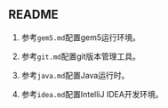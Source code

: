 ## README

1. 参考`gem5.md`配置gem5运行环境。

2. 参考`git.md`配置git版本管理工具。

3. 参考`java.md`配置Java运行时。

4. 参考`idea.md`配置IntelliJ IDEA开发环境。